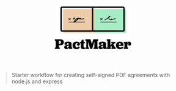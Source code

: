 <h1 align="center">
  <img width="200" src="media/logo.svg" alt="PactMaker">
  <br>
  <br>
</h1>

>Starter workflow for creating self-signed PDF agreements with node.js and express
